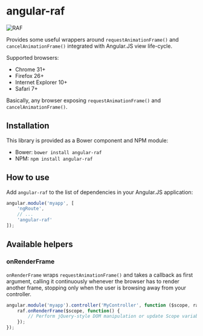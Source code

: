 angular-raf
===========

![RAF](https://raw.github.com/develersrl/angular-raf/master/raf.png)

Provides some useful wrappers around `requestAnimationFrame()` and `cancelAnimationFrame()`
integrated with Angular.JS view life-cycle.

Supported browsers:

- Chrome 31+
- Firefox 26+
- Internet Explorer 10+
- Safari 7+

Basically, any browser exposing `requestAnimationFrame()` and `cancelAnimationFrame()`.


## Installation

This library is provided as a Bower component and NPM module:

- Bower: `bower install angular-raf`
- NPM: `npm install angular-raf`


## How to use

Add `angular-raf` to the list of dependencies in your Angular.JS application:

```javascript
angular.module('myapp', [
    'ngRoute',
    // ...
    'angular-raf'
]);
```


## Available helpers

### onRenderFrame

`onRenderFrame` wraps `requestAnimationFrame()` and takes a callback as first argument, calling it
continuously whenever the browser has to render another frame, stopping only when the user is
browsing away from your controller.

```javascript
angular.module('myapp').controller('MyController', function ($scope, raf) {
    raf.onRenderFrame($scope, function() {
        // Perform jQuery-style DOM manipulation or update Scope variables here.
    });
});
```
